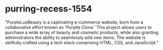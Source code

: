 # purring-recess-1554
"PurpleLuxBeauty is a captivating e-commerce website, born from a collaborative effort known as 'Purplle Clone.' This project allows users to purchase a wide array of beauty and cosmetic products, while also granting administrators the ability to seamlessly add new items. The website is skillfully crafted using a tech stack comprising HTML, CSS, and JavaScript."
